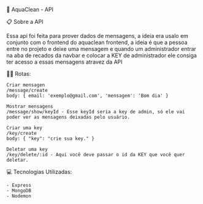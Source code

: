 🌊 AquaClean - API

📋 Sobre a API

Essa api foi feita para prover dados de mensagens, a ideia era usalo em conjunto com o frontend do aquaclean frontend,
a ideia é que a pessoa entre no projeto e deixe uma mensagem e quando um administrador entrar na aba de recados da navbar
e colocar a KEY de administrador ele consiga ter acesso a essas mensagens atravez da API

👨‍🔧 Rotas:

``` Mensagens
Criar mensagen
/message/create
body: { email: 'exemplo@gmail.com', 'mensagem': 'Bom dia' }

Mostrar mensagens
/message/show/keyId - Esse keyId seria a key de admin, só ele vai poder ver as mensagens deixadas pelo usuário.
```

``` Keys
Criar uma key
/key/create
body: { "key": "crie sua key." }

Deletar uma key
/key/delete/:id - Aqui você deve passar o id da KEY que você quer deletar.
```

💻 Tecnologias Utilizadas:

```
- Express
- MongoDB
- Nodemon
```
